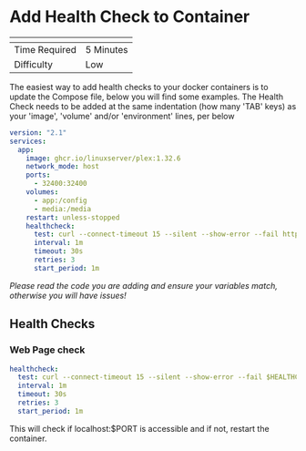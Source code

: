 # Add Health Check to Container

<table data-view="cards"><thead><tr><th></th><th></th></tr></thead><tbody><tr><td>Time Required</td><td>5 Minutes</td></tr><tr><td>Difficulty</td><td>Low</td></tr></tbody></table>

The easiest way to add health checks to your docker containers is to update the Compose file, below you will find some examples. The Health Check needs to be added at the same indentation (how many 'TAB' keys) as your 'image', 'volume' and/or 'environment' lines, per below

```yaml
version: "2.1"
services:
  app:
    image: ghcr.io/linuxserver/plex:1.32.6
    network_mode: host
    ports:
      - 32400:32400
    volumes:
      - app:/config
      - media:/media
    restart: unless-stopped
    healthcheck:
      test: curl --connect-timeout 15 --silent --show-error --fail http://localhost:32400/identity
      interval: 1m
      timeout: 30s
      retries: 3
      start_period: 1m
```

_Please read the code you are adding and ensure your variables match, otherwise you will have issues!_

## Health Checks

### Web Page check

```yaml
healthcheck:
  test: curl --connect-timeout 15 --silent --show-error --fail $HEALTHCHECK
  interval: 1m
  timeout: 30s
  retries: 3
  start_period: 1m
```

This will check if localhost:$PORT is accessible and if not, restart the container.



